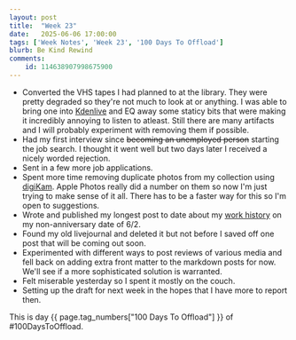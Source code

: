 ```yaml
---
layout: post
title:  "Week 23"
date:   2025-06-06 17:00:00
tags: ['Week Notes', 'Week 23', '100 Days To Offload']
blurb: Be Kind Rewind
comments:
    id: 114638907998675900
---
```


* Converted the VHS tapes I had planned to at the library. They were pretty degraded so they're not much to look at or anything. I was able to bring one into [Kdenlive] and EQ away some staticy bits that were making it incredibly annoying to listen to atleast. Still there are many artifacts and I will probably experiment with removing them if possible.
* Had my first interview since ~~becoming an unemployed person~~ starting the job search. I thought it went well but two days later I received a nicely worded rejection.
* Sent in a few more job applications.
* Spent more time removing duplicate photos from my collection using [digiKam]. Apple Photos really did a number on them so now I'm just trying to make sense of it all. There has to be a faster way for this so I'm open to suggestions.
* Wrote and published my longest post to date about my [work history] on my non-anniversary date of 6/2.
* Found my old livejournal and deleted it but not before I saved off one post that will be coming out soon.
* Experimented with different ways to post reviews of various media and fell back on adding extra front matter to the markdown posts for now. We'll see if a more sophisticated solution is warranted.
* Felt miserable yesterday so I spent it mostly on the couch.
* Setting up the draft for next week in the hopes that I have more to report then.

This is day {{ page.tag_numbers["100 Days To Offload"] }}  of #100DaysToOffload.

[Kdenlive]: https://kdenlive.org/
[digiKam]: https://www.digikam.org/
[work history]: /blog/2025/06/02/work-history